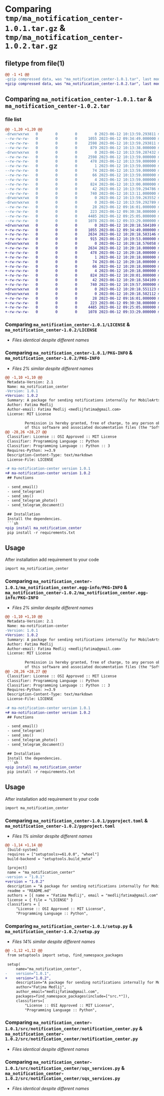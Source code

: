 # Comparing `tmp/ma_notification_center-1.0.1.tar.gz` & `tmp/ma_notification_center-1.0.2.tar.gz`

## filetype from file(1)

```diff
@@ -1 +1 @@
-gzip compressed data, was "ma_notification_center-1.0.1.tar", last modified: Mon Jun 12 10:13:59 2023, max compression
+gzip compressed data, was "ma_notification_center-1.0.2.tar", last modified: Mon Jun 12 10:20:18 2023, max compression
```

## Comparing `ma_notification_center-1.0.1.tar` & `ma_notification_center-1.0.2.tar`

### file list

```diff
@@ -1,20 +1,20 @@
-drwxrwxrwx   0        0        0        0 2023-06-12 10:13:59.293811 ma_notification_center-1.0.1/
--rw-rw-rw-   0        0        0     1055 2023-06-12 09:34:49.000000 ma_notification_center-1.0.1/LICENSE
--rw-rw-rw-   0        0        0     2598 2023-06-12 10:13:59.293811 ma_notification_center-1.0.1/PKG-INFO
--rw-rw-rw-   0        0        0      879 2023-06-12 10:13:38.000000 ma_notification_center-1.0.1/README.md
-drwxrwxrwx   0        0        0        0 2023-06-12 10:13:59.287432 ma_notification_center-1.0.1/ma_notification_center.egg-info/
--rw-rw-rw-   0        0        0     2598 2023-06-12 10:13:59.000000 ma_notification_center-1.0.1/ma_notification_center.egg-info/PKG-INFO
--rw-rw-rw-   0        0        0      478 2023-06-12 10:13:59.000000 ma_notification_center-1.0.1/ma_notification_center.egg-info/SOURCES.txt
--rw-rw-rw-   0        0        0        1 2023-06-12 10:13:59.000000 ma_notification_center-1.0.1/ma_notification_center.egg-info/dependency_links.txt
--rw-rw-rw-   0        0        0       74 2023-06-12 10:13:59.000000 ma_notification_center-1.0.1/ma_notification_center.egg-info/entry_points.txt
--rw-rw-rw-   0        0        0       66 2023-06-12 10:13:59.000000 ma_notification_center-1.0.1/ma_notification_center.egg-info/requires.txt
--rw-rw-rw-   0        0        0        4 2023-06-12 10:13:59.000000 ma_notification_center-1.0.1/ma_notification_center.egg-info/top_level.txt
--rw-rw-rw-   0        0        0      824 2023-06-12 10:13:00.000000 ma_notification_center-1.0.1/pyproject.toml
--rw-rw-rw-   0        0        0       42 2023-06-12 10:13:59.294786 ma_notification_center-1.0.1/setup.cfg
--rw-rw-rw-   0        0        0      740 2023-06-12 10:13:11.000000 ma_notification_center-1.0.1/setup.py
-drwxrwxrwx   0        0        0        0 2023-06-12 10:13:59.263552 ma_notification_center-1.0.1/src/
-drwxrwxrwx   0        0        0        0 2023-06-12 10:13:59.292789 ma_notification_center-1.0.1/src/notification_center/
--rw-rw-rw-   0        0        0       28 2023-06-12 09:16:01.000000 ma_notification_center-1.0.1/src/notification_center/__init__.py
--rw-rw-rw-   0        0        0      223 2023-06-12 09:30:38.000000 ma_notification_center-1.0.1/src/notification_center/__main__.py
--rw-rw-rw-   0        0        0     4485 2023-06-12 09:25:05.000000 ma_notification_center-1.0.1/src/notification_center/notification_center.py
--rw-rw-rw-   0        0        0     1078 2023-06-12 09:33:29.000000 ma_notification_center-1.0.1/src/notification_center/sqs_services.py
+drwxrwxrwx   0        0        0        0 2023-06-12 10:20:18.584109 ma_notification_center-1.0.2/
+-rw-rw-rw-   0        0        0     1055 2023-06-12 09:34:49.000000 ma_notification_center-1.0.2/LICENSE
+-rw-rw-rw-   0        0        0     2634 2023-06-12 10:20:18.583146 ma_notification_center-1.0.2/PKG-INFO
+-rw-rw-rw-   0        0        0      915 2023-06-12 10:19:53.000000 ma_notification_center-1.0.2/README.md
+drwxrwxrwx   0        0        0        0 2023-06-12 10:20:18.576058 ma_notification_center-1.0.2/ma_notification_center.egg-info/
+-rw-rw-rw-   0        0        0     2634 2023-06-12 10:20:18.000000 ma_notification_center-1.0.2/ma_notification_center.egg-info/PKG-INFO
+-rw-rw-rw-   0        0        0      478 2023-06-12 10:20:18.000000 ma_notification_center-1.0.2/ma_notification_center.egg-info/SOURCES.txt
+-rw-rw-rw-   0        0        0        1 2023-06-12 10:20:18.000000 ma_notification_center-1.0.2/ma_notification_center.egg-info/dependency_links.txt
+-rw-rw-rw-   0        0        0       74 2023-06-12 10:20:18.000000 ma_notification_center-1.0.2/ma_notification_center.egg-info/entry_points.txt
+-rw-rw-rw-   0        0        0       66 2023-06-12 10:20:18.000000 ma_notification_center-1.0.2/ma_notification_center.egg-info/requires.txt
+-rw-rw-rw-   0        0        0        4 2023-06-12 10:20:18.000000 ma_notification_center-1.0.2/ma_notification_center.egg-info/top_level.txt
+-rw-rw-rw-   0        0        0      824 2023-06-12 10:20:01.000000 ma_notification_center-1.0.2/pyproject.toml
+-rw-rw-rw-   0        0        0       42 2023-06-12 10:20:18.584109 ma_notification_center-1.0.2/setup.cfg
+-rw-rw-rw-   0        0        0      740 2023-06-12 10:19:57.000000 ma_notification_center-1.0.2/setup.py
+drwxrwxrwx   0        0        0        0 2023-06-12 10:20:18.551123 ma_notification_center-1.0.2/src/
+drwxrwxrwx   0        0        0        0 2023-06-12 10:20:18.582112 ma_notification_center-1.0.2/src/notification_center/
+-rw-rw-rw-   0        0        0       28 2023-06-12 09:16:01.000000 ma_notification_center-1.0.2/src/notification_center/__init__.py
+-rw-rw-rw-   0        0        0      223 2023-06-12 09:30:38.000000 ma_notification_center-1.0.2/src/notification_center/__main__.py
+-rw-rw-rw-   0        0        0     4485 2023-06-12 09:25:05.000000 ma_notification_center-1.0.2/src/notification_center/notification_center.py
+-rw-rw-rw-   0        0        0     1078 2023-06-12 09:33:29.000000 ma_notification_center-1.0.2/src/notification_center/sqs_services.py
```

### Comparing `ma_notification_center-1.0.1/LICENSE` & `ma_notification_center-1.0.2/LICENSE`

 * *Files identical despite different names*

### Comparing `ma_notification_center-1.0.1/PKG-INFO` & `ma_notification_center-1.0.2/PKG-INFO`

 * *Files 2% similar despite different names*

```diff
@@ -1,10 +1,10 @@
 Metadata-Version: 2.1
 Name: ma_notification_center
-Version: 1.0.1
+Version: 1.0.2
 Summary: A package for sending notifications internally for MobileArts
 Author: Fatima Medlij
 Author-email: Fatima Medlij <medlijfatima@gmail.com>
 License: MIT License
         
         Permission is hereby granted, free of charge, to any person obtaining a copy
         of this software and associated documentation files (the "Software"), to deal
@@ -28,26 +28,27 @@
 Classifier: License :: OSI Approved :: MIT License
 Classifier: Programming Language :: Python
 Classifier: Programming Language :: Python :: 3
 Requires-Python: >=3.9
 Description-Content-Type: text/markdown
 License-File: LICENSE
 
-# ma-notification-center version 1.0.1
+# ma-notification-center version 1.0.2
 ## Functions
 
 - send_email()
 - send_telegram()
 - send_sms()
 - send_telegram_photo()
 - send_telegram_document()
 
 ## Installation
 Install the dependencies.
 ```sh
+pip install ma_notification_center
 pip install -r requirements.txt
 ```
 
 ## Usage
 After installation add requirement to your code
 ```sh
 import ma_notification_center
```

### Comparing `ma_notification_center-1.0.1/ma_notification_center.egg-info/PKG-INFO` & `ma_notification_center-1.0.2/ma_notification_center.egg-info/PKG-INFO`

 * *Files 2% similar despite different names*

```diff
@@ -1,10 +1,10 @@
 Metadata-Version: 2.1
 Name: ma-notification-center
-Version: 1.0.1
+Version: 1.0.2
 Summary: A package for sending notifications internally for MobileArts
 Author: Fatima Medlij
 Author-email: Fatima Medlij <medlijfatima@gmail.com>
 License: MIT License
         
         Permission is hereby granted, free of charge, to any person obtaining a copy
         of this software and associated documentation files (the "Software"), to deal
@@ -28,26 +28,27 @@
 Classifier: License :: OSI Approved :: MIT License
 Classifier: Programming Language :: Python
 Classifier: Programming Language :: Python :: 3
 Requires-Python: >=3.9
 Description-Content-Type: text/markdown
 License-File: LICENSE
 
-# ma-notification-center version 1.0.1
+# ma-notification-center version 1.0.2
 ## Functions
 
 - send_email()
 - send_telegram()
 - send_sms()
 - send_telegram_photo()
 - send_telegram_document()
 
 ## Installation
 Install the dependencies.
 ```sh
+pip install ma_notification_center
 pip install -r requirements.txt
 ```
 
 ## Usage
 After installation add requirement to your code
 ```sh
 import ma_notification_center
```

### Comparing `ma_notification_center-1.0.1/pyproject.toml` & `ma_notification_center-1.0.2/pyproject.toml`

 * *Files 1% similar despite different names*

```diff
@@ -1,14 +1,14 @@
 [build-system]
 requires = ["setuptools>=61.0.0", "wheel"]
 build-backend = "setuptools.build_meta"
 
 [project]
 name = "ma_notification_center"
-version = "1.0.1"
+version = "1.0.2"
 description = "A package for sending notifications internally for MobileArts"
 readme = "README.md"
 authors = [{ name = "Fatima Medlij", email = "medlijfatima@gmail.com" }]
 license = { file = "LICENSE" }
 classifiers = [
     "License :: OSI Approved :: MIT License",
     "Programming Language :: Python",
```

### Comparing `ma_notification_center-1.0.1/setup.py` & `ma_notification_center-1.0.2/setup.py`

 * *Files 14% similar despite different names*

```diff
@@ -1,12 +1,12 @@
 from setuptools import setup, find_namespace_packages
 
 setup(
     name="ma_notification_center",
-    version="1.0.1",
+    version="1.0.2",
     description="A package for sending notifications internally for MobileArts",
     author="Fatima Medlij",
     author_email="medlijfatima@gmail.com",
     packages=find_namespace_packages(include=["src.*"]),
     classifiers=[
         "License :: OSI Approved :: MIT License",
         "Programming Language :: Python",
```

### Comparing `ma_notification_center-1.0.1/src/notification_center/notification_center.py` & `ma_notification_center-1.0.2/src/notification_center/notification_center.py`

 * *Files identical despite different names*

### Comparing `ma_notification_center-1.0.1/src/notification_center/sqs_services.py` & `ma_notification_center-1.0.2/src/notification_center/sqs_services.py`

 * *Files identical despite different names*

